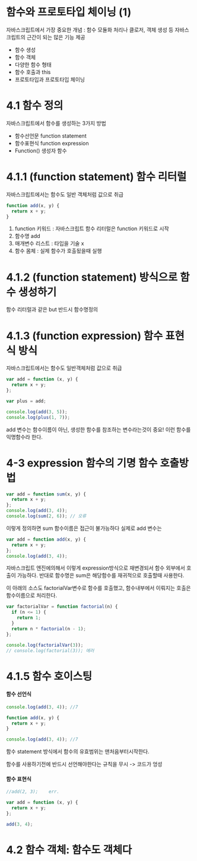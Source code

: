 # 함수와 프로토타입 체이닝 (1)

자바스크립트에서 가장 중요한 개념 : 함수 모듈화 처리나 클로저, 객체 생성 등 자바스크립트의 근간이 되는 많은 기능 제공

- 함수 생성
- 함수 객체
- 다양한 함수 형태
- 함수 호출과 this
- 프로토타입과 프로토타입 체이닝

# 4.1 함수 정의

자바스크립트에서 함수를 생성하는 3가지 방법

- 함수선언문 function statement
- 함수표현식 function expression
- Function() 생성자 함수

# 4.1.1 (function statement) 함수 리터럴

자바스크립트에서는 함수도 일반 객체처럼 값으로 취급

```javascript
function add(x, y) {
  return x + y;
}
```

1. function 키워드 : 자바스크립트 함수 리터럴은 function 키워드로 시작
2. 함수명 add
3. 매개변수 리스트 : 타입을 기술 x
4. 함수 몸체 : 실제 함수가 호출됬을때 실행

# 4.1.2 (function statement) 방식으로 함수 생성하기

함수 리터럴과 같은 but 반드시 함수명정의

# 4.1.3 (function expression) 함수 표현식 방식

자바스크립트에서는 함수도 일반객체처럼 값으로 취급

```javascript
var add = function (x, y) {
  return x + y;
};

var plus = add;

console.log(add(3, 5));
console.log(plus(1, 7));
```

add 변수는 함수이름이 아닌, 생성한 함수를 참조하는 변수라는것이 중요!
이런 함수를 익명함수라 한다.

# 4-3 expression 함수의 기명 함수 호출방법

```javascript
var add = function sum(x, y) {
  return x + y;
};
console.log(add(3, 4));
console.log(sum(2, 6)); // 오류
```

이렇게 정의하면 sum 함수이름은 접근이 불가능하다
실제로 add 변수는

```javascript
var add = function add(x, y) {
  return x + y;
};
console.log(add(3, 4));
```

자바스크립트 엔진에의해서 이렇게 expression방식으로 재변경되서
함수 외부에서 호출이 가능하다.
반대로 함수명은 sum은 해당함수를 재귀적으로 호출할때 사용한다.

이 아래의 소스도 factorialVar변수로 함수를 호출했고,
함수내부에서 이뤄지는 호출은 함수이름으로 처리한다.

```javascript
var factorialVar = function factorial(n) {
  if (n <= 1) {
    return 1;
  }
  return n * factorial(n - 1);
};

console.log(factorialVar(3));
// console.log(factorial(3)); 에러
```

# 4.1.5 함수 호이스팅

#### 함수 선언식

```javascript
console.log(add(3, 4)); //7

function add(x, y) {
  return x + y;
}

console.log(add(3, 4)); //7
```

함수 statement 방식에서 함수의 유효범위는 맨처음부터시작한다.

함수를 사용하기전에 반드시 선언해야한다는 규칙을 무시 -> 코드가 엉성

#### 함수 표현식

```javascript
//add(2, 3);    err.

var add = function (x, y) {
  return x + y;
};

add(3, 4);
```

# 4.2 함수 객체: 함수도 객체다
